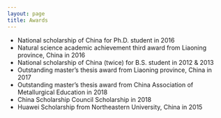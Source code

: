 ```yaml
---
layout: page
title: Awards
---
```



+ National scholarship of China for Ph.D. student in 2016
+ Natural science academic achievement third award from Liaoning province, China in 2016
+ National scholarship of China (twice) for B.S. student in 2012 & 2013
+ Outstanding master’s thesis award from Liaoning province, China in 2017
+ Outstanding master’s thesis award from China Association of Metallurgical Education in 2018
+ China Scholarship Council Scholarship in 2018
+ Huawei Scholarship from Northeastern University, China in 2015
